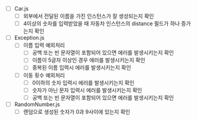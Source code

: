 - [ ] Car.js
  - [ ] 외부에서 전달된 이름을 가진 인스턴스가 잘 생성되는지 확인
  - [ ] 4이상의 숫자를 입력받았을 때 자동차 인스턴스의 distance 필드가 하나 증가는지 확인
- [ ] Exception.js
  - [ ] 이름 입력 예외처리
    - [ ] 공백 또는 빈 문자열이 포함되어 있으면 에러를 발생시키는지 확인
    - [ ] 이름이 5글자 이상인 경우 에러를 발생시키는지 확인
    - [ ] 중복된 이름 입력시 에러를 발생시키는지 확인
  - [ ] 이동 횟수 예외처리
    - [ ] 0이하의 숫자 입력시 에러를 발생시키는지 확인
    - [ ] 숫자가 아닌 문자 입력시 에러를 발생시키는지 확인
    - [ ] 공백 또는 빈 문자열이 포함되어 있으면 에러를 발생시키는지 확인
- [ ] RandomNumber.js
  - [ ] 랜덤으로 생성된 숫자가 0과 9사이에 있는지 확인

